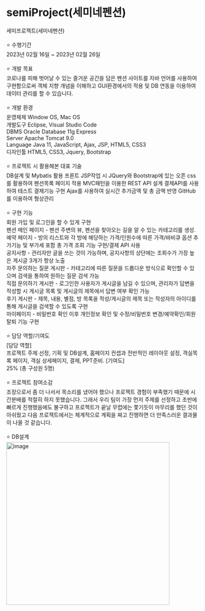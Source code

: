 # semiProject(세미네펜션)
세미프로젝트(세미네펜션)
<br><br>
⭐️ 수행기간<br>
2023년 02월 16일 ~ 2023년 02월 26일
<br><br>
⭐️ 개발 목표<br>
코로나를 피해 벗어날 수 있는 즐거운 공간을 담은 펜션 사이트를 자바 언어를 사용하여 구현함으로써 객체 지향 개념을 이해하고 GUI환경에서의 적용 및 DB 연동을 이용하여 데이터 관리를 할 수 있습니다. 
<br><br>
⭐️ 개발 환경<br>
운영체제	Window OS, Mac OS <br>
개발도구	Eclipse, Visual Studio Code <br>
DBMS	Oracle Database 11g Express <br>
Server	Apache Tomcat 9.0 <br>
Language	Java 11, JavaScript, Ajax, JSP, HTML5, CSS3 <br>
디자인툴	HTML5, CSS3, Jquery, Bootstrap
<br><br>
⭐️ 프로젝트 시 활용해본 대표 기술<br>
DB설계 및 Mybatis 활용
프론트 JSP작업 시 JQuery와 Bootstrap에 있는 오픈 css를 활용하여 펜션목록 페이지 적용
MVC패턴을 이용한 REST API 설계
결제API를 사용하여 테스트 결제기능 구현
Ajax를 사용하여 실시간 추가금액 및 총 금액 반영
GitHub를 이용하여 형상관리 
<br><br>
⭐️ 구현 기능<br>
회원 가입 및 로그인을 할 수 있게 구현<br>
펜션 메인 페이지 - 펜션 주변의 뷰, 펜션을 찾아오는 길을 알 수 있는 카테고리를 생성.<br>
예약 페이지 - 방의 리스트와 각 방에 해당하는 가격/인원수에 따른 가격/바비큐 옵션 추가기능 및 부가세 포함 총 가격 조회 기능 구현/결제 API 사용<br>
공지사항 - 관리자만 글을 쓰는 것이 가능하며, 공지사항의 상단에는 조회수가 가장 높은 게시글 3개가 항상 노출<br>
자주 문의하는 질문 게시판 - 카테고리에 따른 질문을 드롭다운 방식으로 확인할 수 있으며 검색을 통하여 원하는 질문 검색 가능<br>
직접 문의하기 게시판 - 로그인한 사용자가 게시글을 남길 수 있으며, 관리자가 답변을 작성할 시 게시글 목록 및 게시글의 제목에서 답변 여부 확인 가능<br>
후기 게시판 - 제목, 내용, 별점, 방 목록을 작성/게시글의 제목 또는 작성자의 아이디를 통해 게시글을 검색할 수 있도록 구현<br>
마이페이지 - 비밀번호 확인 이후 개인정보 확인 및 수정/비밀번호 변경/예약확인/회원 탈퇴 기능 구현
<br><br>
⭐️ 담당 역할/기여도<br>
[담당 역할]<br>
프로젝트 주제 선정, 기획 및 DB설계, 홈페이지 컨셉과 전반적인 레이아웃 설정, 객실목록 페이지, 객실 상세페이지, 결제, PPT준비.
[기여도]<br>
25% (총 구성원 5명)
<br><br>
⭐️ 프로젝트 참여소감<br>
조장으로서 좀 더 나서서 목소리를 냈어야 했으나 프로젝트 경험이 부족했기 때문에 시간분배를 적절히 하지 못했습니다. 그래서 우리 팀이 가장 먼저 주제를 선정하고 초반에 빠르게 진행했음에도 불구하고 프로젝트가 끝날 무렵에는 쫓기듯이 마무리를 했던 것이 아쉬웠고 다음 프로젝트에서는 체계적으로 계획을 짜고 진행하면 더 만족스러운 결과물이 나올 것 같습니다.
<br><br>
⭐️ DB설계<br>
<img width="426" alt="image" src="https://github.com/jua930128/semiProject/assets/133546011/4e776959-c411-4445-bb49-57818020022a">
